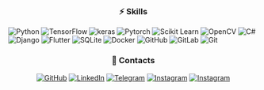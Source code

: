 <h3 align="center">⚡ Skills</h1>


![Python](https://img.shields.io/badge/python-3670A0?style=flat-square&logo=python&logoColor=ffdd54)
![TensorFlow](https://img.shields.io/badge/-TensorFlow-orange?style=flat-square&logo=tensorflow&logoColor=white)
![keras](https://img.shields.io/badge/-Keras-red?style=flat-square&logo=keras&logoColor=white)
![Pytorch](https://img.shields.io/badge/-PyTorch-orange?style=flat-square&logo=pytorch&logoColor=white)
![Scikit Learn](https://img.shields.io/badge/-Scikit%20Learn-orange?style=flat-square&logo=scikitlearn&logoColor=white)
![OpenCV](https://img.shields.io/badge/-OpenCV-red?style=flat-square&logo=opencv&logoColor=white)
![C#](https://img.shields.io/badge/c%23-%23239120.svg?style=flat-square&logo=c-sharp&logoColor=white)
![Django](https://img.shields.io/badge/django-%23092E20.svg?style=flat-square&logo=django&logoColor=white)
![Flutter](https://img.shields.io/badge/Flutter-blue?style=flat-square&logo=Flutter&logoColor=white)
![SQLite](https://img.shields.io/badge/sqlite-%2307405e.svg?style=flat-square&logo=sqlite&logoColor=white)
![Docker](https://img.shields.io/badge/docker-%230db7ed.svg?style=flat-square&logo=docker&logoColor=white)
![GitHub](https://img.shields.io/badge/-GitHub-181717?style=flat-square&logo=github)
![GitLab](https://img.shields.io/badge/-GitLab-FCA121?style=flat-square&logo=gitlab)
![Git](https://img.shields.io/badge/-Git-black?style=flat-square&logo=git)


<h3 align="center"> 👀 Contacts  </h1>
<p align="center">
    <a href="https://github.com/Babakbehkamkia" target="_blank"><img alt="GitHub" src="https://img.shields.io/badge/-@babak--behkamkia-181717?style=flat-square&logo=GitHub&logoColor=white"></a>
    <a href="https://www.linkedin.com/in/babak-behkamkia-974910194/" target="_blank"><img alt="LinkedIn" src="https://img.shields.io/badge/-LinkedIn-0077B5?style=flat-square&logo=Linkedin&logoColor=white"></a>
    <a href="https://telegram.me/Bbk79" target="_blank"><img alt="Telegram" src="https://img.shields.io/badge/-Telegram-blue?style=flat-square&logo=Telegram&logoColor=white"></a>
    <a href="https://www.instagram.com/babak_behkam/" target="_blank"><img alt="Instagram" src="https://img.shields.io/badge/-Instagram-eeeee4?style=flat-square&logo=Instagram&logoColor=red"></a>
    <a href="https://bbkbehkam@gmail.com" target="_blank"><img alt="Instagram" src="https://img.shields.io/badge/-Gmail-red?style=flat-square&logo=gmail&logoColor=white"></a>
    <br>
</p


<!---
Babakbehkamkia/Babakbehkamkia is a ✨ special ✨ repository because its `README.md` (this file) appears on your GitHub profile.
You can click the Preview link to take a look at your changes.
--->
